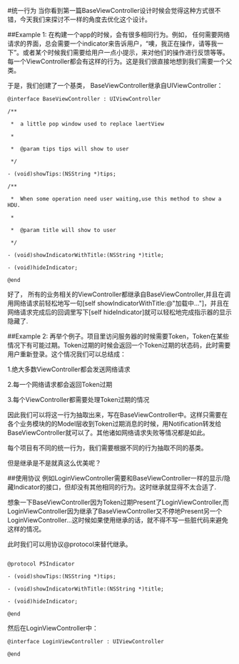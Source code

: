 #统一行为
当你看到第一篇BaseViewController设计时候会觉得这种方式很不错，今天我们来探讨不一样的角度去优化这个设计。


##Example 1:
在构建一个app的时候，会有很多相同行为。例如， 任何需要网络请求的界面，总会需要一个indicator来告诉用户，“噢，我正在操作，请等我一下”。或者某个时候我们需要给用户一点小提示，来对他们的操作进行反馈等等。每一个ViewController都会有这样的行为。这是我们很直接地想到我们需要一个父类。

于是，我们创建了一个基类， BaseViewController继承自UIViewController：

<pre><code>@interface BaseViewController : UIViewController

/**

 *  a little pop window used to replace laertView

 *

 *  @param tips tips will show to user

 */

- (void)showTips:(NSString *)tips;

/**

 *  When some operation need user waiting,use this method to show a HDU.

 *

 *  @param title will show to user

 */

- (void)showIndicatorWithTitle:(NSString *)title;

- (void)hideIndicator;

@end
</code></pre>
好了， 所有的业务相关的ViewController都继承自BaseViewController,并且在调用网络请求前轻松地写一句[self showIndicatorWithTitle:@"加载中..."]，并且在网络请求完成后的回调里写下[self hideIndicator]就可以轻松地完成指示器的显示隐藏了.

##Example 2:
再举个例子。项目里访问服务器的时候需要Token，Token在某些情况下有可能过期。Token过期的时候会返回一个Token过期的状态码，此时需要用户重新登录。这个情况我们可以总结成：

1.绝大多数ViewController都会发送网络请求

2.每一个网络请求都会返回Token过期

3.每个ViewController都需要处理Token过期的情况

因此我们可以将这一行为抽取出来，写在BaseViewController中。这样只需要在各个业务模块的的Model层收到Token过期消息的时候，用Notification转发给BaseViewController就可以了。其他诸如网络请求失败等情况都是如此。

每个项目有不同的统一行为，我们需要根据不同的行为抽取不同的基类。

但是继承是不是就真这么优美呢？

##使用协议
例如LoginViewController需要和BaseViewController一样的显示/隐藏Indicator的接口，但却没有其他相同的行为。这时继承就显得不太合适了.

想象一下BaseViewController因为Token过期Present了LoginViewController,而LoginViewController因为继承了BaseViewController又不停地Present另一个LoginViewController...这时候如果使用继承的话，就不得不写一些脏代码来避免这样的情况。

此时我们可以用协议@protocol来替代继承。

<pre><code>
@protocol PSIndicator <NSObject> 

- (void)showTips:(NSString *)tips;

- (void)showIndicatorWithTitle:(NSString *)title;

- (void)hideIndicator; 

@end
</code></pre>

然后在LoginViewController中：

<pre><code>@interface LoginViewController : UIViewController<PSIndicator> 

@end
</code></pre>


